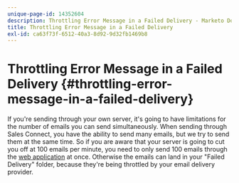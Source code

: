 ```yaml
---
unique-page-id: 14352604
description: Throttling Error Message in a Failed Delivery - Marketo Docs - Product Documentation
title: Throttling Error Message in a Failed Delivery
exl-id: ca63f73f-6512-40a3-8d92-9d32fb1469b8
---
```

# Throttling Error Message in a Failed Delivery {#throttling-error-message-in-a-failed-delivery}

If you're sending through your own server, it's going to have limitations for the number of emails you can send simultaneously. When sending through Sales Connect, you have the ability to send many emails, but we try to send them at the same time. So if you are aware that your server is going to cut you off at 100 emails per minute, you need to only send 100 emails through the [web application](https://toutapp.com/login) at once. Otherwise the emails can land in your "Failed Delivery" folder, because they're being throttled by your email delivery provider.
